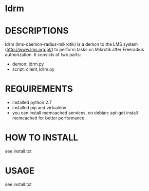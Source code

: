 # ldrm

# DESCRIPTIONS
ldrm (lms-daemon-radius-mikrotik) is a demon to the LMS system (http://www.lms.org.pl/) to perform tasks on Mikrotik after Freeradius authorization. It consists of two parts:
- demon: ldrm.py
- script: client_ldrm.py 

# REQUIREMENTS
- installed python 2.7
- installed pip and virtualenv
- you can install memcached services, on debian: apt-get install memcached for better performance

# HOW TO INSTALL
see install.txt

# USAGE
see install.txt

